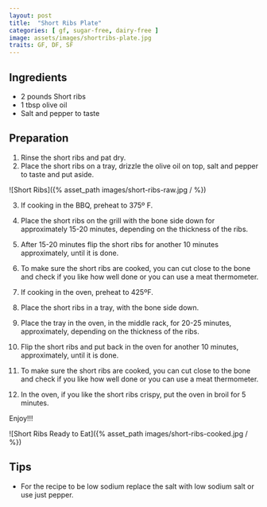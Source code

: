 ```yaml
---
layout: post
title:  "Short Ribs Plate"
categories: [ gf, sugar-free, dairy-free ]
image: assets/images/shortribs-plate.jpg
traits: GF, DF, SF
---
```


## Ingredients

* 2 pounds Short ribs 
* 1 tbsp olive oil
* Salt and pepper to taste
	


## Preparation

1. Rinse the short ribs and pat dry.
2. Place the short ribs on a tray, drizzle the olive oil on top, salt and pepper to taste and put aside.


![Short Ribs]({% asset_path images/short-ribs-raw.jpg / %})


3. If cooking in the BBQ, preheat to 375º F. 
4. Place the short ribs on the grill with the bone side down for approximately 15-20 minutes, depending on the thickness of the ribs.
5. After 15-20 minutes flip the short ribs for another 10 minutes approximately, until it is done.  
6. To make sure the short ribs are cooked, you can cut close to the bone and check if you like how well done or you can use a meat thermometer.

7. If cooking in the oven, preheat to 425ºF.
8. Place the short ribs in a tray, with the bone side down.
9. Place the tray in the oven, in the middle rack, for 20-25 minutes, approximately, depending on the thickness of the ribs.
10. Flip the short ribs and put back in the oven for another 10 minutes, approximately, until it is done. 
11. To make sure the short ribs are cooked, you can cut close to the bone and check if you like how well done or you can use a meat thermometer. 
12. In the oven, if you like the short ribs crispy, put the oven in broil for 5 minutes.
 
 Enjoy!!!

![Short Ribs Ready to Eat]({% asset_path images/short-ribs-cooked.jpg / %})




## Tips

* For the recipe to be low sodium replace the salt with low sodium salt or use just pepper.

